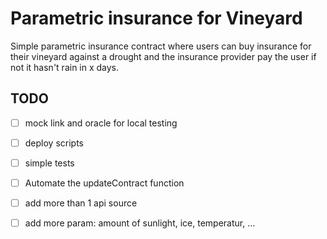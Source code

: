 # Parametric insurance for Vineyard

Simple parametric insurance contract where users can buy insurance for their vineyard against a drought and the insurance provider pay the user if not it hasn't rain in x days.


## TODO

- [ ] mock link and oracle for local testing
- [ ] deploy scripts
- [ ] simple tests
- [ ] Automate the updateContract function
- [ ] add more than 1 api source 
- [ ] add more param: amount of sunlight, ice, temperatur, ...


